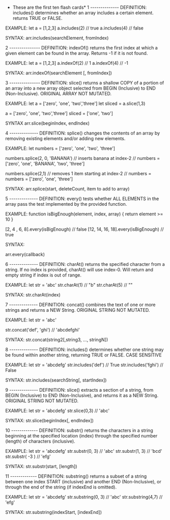 * These are the first ten flash cards*
1 --------------
DEFINITION:
includes() determines whether an array includes a certain element. returns TRUE or FALSE.

EXAMPLE:
let a = [1,2,3]
a.includes(2) // true
a.includes(4) // false

SYNTAX:
arr.includes(searchElement, fromIndex)


2 ---------------
DEFINITION:
indexOf() returns the first index at which a given element can be found in the array. Returns -1 if it is not found.

EXAMPLE:
let a = [1,2,3]
a.indexOf(2) // 1
a.indexOf(4) // -1

SYNTAX:
arr.indexOf(searchElement [, fromIndex])


3 ---------------
DEFINITION:
slice() returns a shallow COPY of a portion of an array into a new array object selected from BEGIN (Inclusive) to END (Non-Inclusive). ORIGINAL ARRAY NOT MUTATED.

EXAMPLE: 
let a = ['zero', 'one', 'two','three']
let sliced = a.slice(1,3)

a = ['zero', 'one', 'two','three']
sliced = ['one', 'two']

SYNTAX
arr.slice(beginIndex, endIndex)


4 --------------
DEFINITION:
splice() changes the contents of an array by removing existing elements and/or adding new elements.

EXAMPLE:
let numbers = ['zero', 'one', 'two', 'three']

numbers.splice(2, 0, 'BANANA') // inserts banana at index-2
// numbers = ['zero', 'one', 'BANANA', 'two', 'three']

numbers.splice(2,1) // removes 1 item starting at index-2
// numbers = numbers = ['zero', 'one', 'three'] 

SYNTAX:
arr.splice(start, deleteCount, item to add to array)

5 --------------
DEFINITION:
every() tests whether ALL ELEMENTS in the array pass the test implemented by the provided function.

EXAMPLE:
function isBigEnough(element, index, array) {
  return element >= 10
}

[2, 4 , 6, 8].every(isBigEnough) // false
[12, 14, 16, 18].every(isBigEnough) // true

SYNTAX:

arr.every(callback)

6 --------------
DEFINITION:
charAt() returns the specified character from a string. If no index is provided, charAt() will use index-0. Will return and empty string if index is out of range.

EXAMPLE:
let str = 'abc'
str.charAt(1) // "b"
str.charAt(5) // "" 

SYNTAX:
str.charAt(index)

7 --------------
DEFINITION:
concat() combines the text of one or more strings and returns a NEW String. ORIGINAL STRING NOT MUTATED.

EXAMPLE:
let str = 'abc'

str.concat('def', 'ghi') // 'abcdefghi'

SYNTAX:
str.concat(string2[,string3, ..., stringN]) 

8 --------------
DEFINITION:
includes() determines whether one string may be found within another string, returning TRUE or FALSE. CASE SENSITIVE

EXAMPLE:
let str = 'abcdefg'
str.includes('def') // True
str.includes('fghi') // False

SYNTAX:
str.includes(searchString[, startIndex])

9 --------------
DEFINITION:
slice() extracts a section of a string, from BEGIN (Inclusive) to END (Non-Inclusive), and returns it as a NEW String. ORIGINAL STRING NOT MUTATED.

EXAMPLE:
let str = 'abcdefg'
str.slice(0,3) // 'abc'

SYNTAX:
str.slice(beginIndex[, endIndex])

10 -------------
DEFINITION:
substr() returns the characters in a string beginning at the specified location (index) through the specified number (length) of characters (inclusive).

EXAMPLE:
let str = 'abcdefg'
str.substr(0, 3) // 'abc'
str.substr(1, 3) // 'bcd'
str.substr( -3 ) // 'efg'

SYNTAX:
str.substr(start, [length])

11 -------------
DEFINITION:
substring() returns a subset of a string between one index START (inclusive) and another END (Non-Inclusive), or through the end of the string (if indexEnd is omitted).

EXAMPLE:
let str = 'abcdefg'
str.substring(0, 3) // 'abc'
str.substring(4,7) // 'efg'


SYNTAX:
str.substring(indexStart, [indexEnd])
